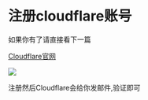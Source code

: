 # 注册cloudflare账号
如果你有了请直接看下一篇

[Cloudflare官网](https://dash.cloudflare.com/sign-up)

![](http://img.goojoe.cc/2021/12/08/4DU3ROjR.png)

注册然后Cloudflare会给你发邮件,验证即可